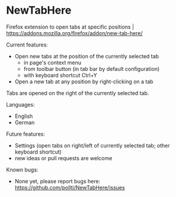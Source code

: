 # NewTabHere
Firefox extension to open tabs at specific positions | https://addons.mozilla.org/firefox/addon/new-tab-here/

Current features:
* Open new tabs at the position of the currently selected tab
  * in page's context menu
  * from toolbar button (in tab bar by default configuration)
  * with keyboard shortcut Ctrl+Y
* Open a new tab at any position by right-clicking on a tab

Tabs are opened on the right of the currently selected tab.

Languages:
* English
* German

Future features:
* Settings (open tabs on right/left of currently selected tab; other keyboard shortcut)
* new ideas or pull requests are welcome

Known bugs:
* None yet, please report bugs here: https://github.com/pollti/NewTabHere/issues
